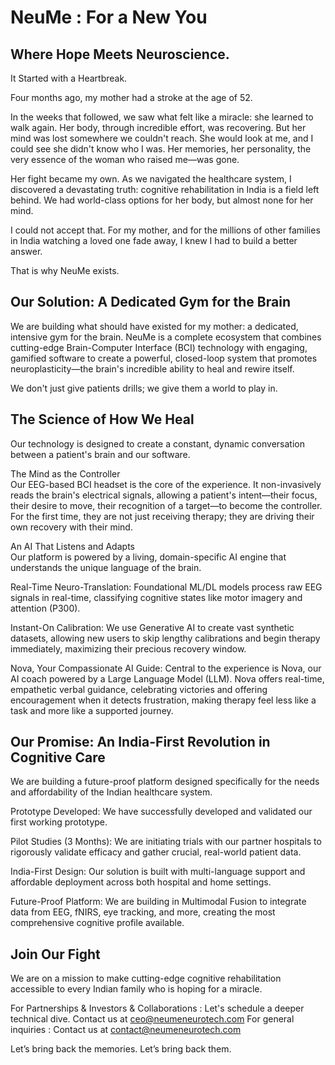 <!--

-->

# NeuMe : For a New You

## Where Hope Meets Neuroscience.

It Started with a Heartbreak.

Four months ago, my mother had a stroke at the age of 52.

In the weeks that followed, we saw what felt like a miracle: she learned to walk again. Her body, through incredible effort, was recovering. But her mind was lost somewhere we couldn't reach. She would look at me, and I could see she didn't know who I was. Her memories, her personality, the very essence of the woman who raised me—was gone.

Her fight became my own. As we navigated the healthcare system, I discovered a devastating truth: cognitive rehabilitation in India is a field left behind. We had world-class options for her body, but almost none for her mind.

I could not accept that. For my mother, and for the millions of other families in India watching a loved one fade away, I knew I had to build a better answer.

That is why NeuMe exists.

## Our Solution: A Dedicated Gym for the Brain

We are building what should have existed for my mother: a dedicated, intensive gym for the brain. NeuMe is a complete ecosystem that combines cutting-edge Brain-Computer Interface (BCI) technology with engaging, gamified software to create a powerful, closed-loop system that promotes neuroplasticity—the brain's incredible ability to heal and rewire itself.

We don't just give patients drills; we give them a world to play in.

<!--
[Image: A vibrant screenshot of one of the therapeutic games]
-->

## The Science of How We Heal

Our technology is designed to create a constant, dynamic conversation between a patient's brain and our software.

 The Mind as the Controller <br>
Our EEG-based BCI headset is the core of the experience. It non-invasively reads the brain's electrical signals, allowing a patient's intent—their focus, their desire to move, their recognition of a target—to become the controller. For the first time, they are not just receiving therapy; they are driving their own recovery with their mind.

 An AI That Listens and Adapts <br>
Our platform is powered by a living, domain-specific AI engine that understands the unique language of the brain.

Real-Time Neuro-Translation: Foundational ML/DL models process raw EEG signals in real-time, classifying cognitive states like motor imagery and attention (P300).

Instant-On Calibration: We use Generative AI to create vast synthetic datasets, allowing new users to skip lengthy calibrations and begin therapy immediately, maximizing their precious recovery window.

Nova, Your Compassionate AI Guide: Central to the experience is Nova, our AI coach powered by a Large Language Model (LLM). Nova offers real-time, empathetic verbal guidance, celebrating victories and offering encouragement when it detects frustration, making therapy feel less like a task and more like a supported journey.

## Our Promise: An India-First Revolution in Cognitive Care

We are building a future-proof platform designed specifically for the needs and affordability of the Indian healthcare system.

 Prototype Developed: We have successfully developed and validated our first working prototype.

 Pilot Studies (3 Months): We are initiating trials with our partner hospitals to rigorously validate efficacy and gather crucial, real-world patient data.

 India-First Design: Our solution is built with multi-language support and affordable deployment across both hospital and home settings.

 Future-Proof Platform: We are building in Multimodal Fusion to integrate data from EEG, fNIRS, eye tracking, and more, creating the most comprehensive cognitive profile available.

## Join Our Fight

We are on a mission to make cutting-edge cognitive rehabilitation accessible to every Indian family who is hoping for a miracle.

For Partnerships & Investors & Collaborations : Let's schedule a deeper technical dive. Contact us at ceo@neumeneurotech.com
For general inquiries : Contact us at contact@neumeneurotech.com

Let’s bring back the memories. Let’s bring back them.
